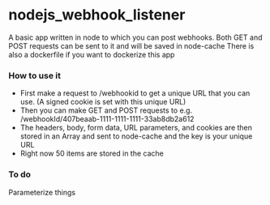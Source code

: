 # nodejs_webhook_listener
 
A basic app written in node to which you can post webhooks. Both GET and POST requests can be sent to it and will be saved in node-cache
There is also a dockerfile if you want to dockerize this app

### How to use it
* First make a request to /webhookid to get a unique URL that you can use. (A signed cookie is set with this unique URL)
* Then you can make GET and POST requests to e.g. /webhookId/407beaab-1111-1111-1111-33ab8db2a612
* The headers, body, form data, URL parameters, and cookies are then stored in an Array and sent to node-cache and the key is your unique URL
* Right now 50 items are stored in the cache

### To do
Parameterize things
